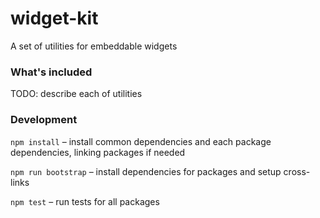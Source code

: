 # widget-kit

A set of utilities for embeddable widgets

### What's included

TODO: describe each of utilities

### Development

`npm install` – install common dependencies and each package dependencies, linking packages if needed

`npm run bootstrap` – install dependencies for packages and setup cross-links

`npm test` – run tests for all packages
